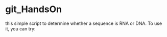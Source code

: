 # git_HandsOn

this simple script to determine whether a sequence is RNA or DNA. To use it, you can try:

